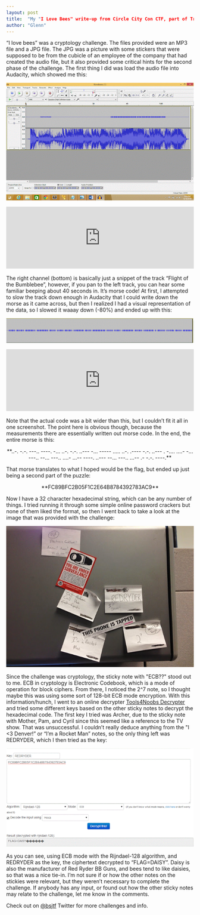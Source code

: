 ```yaml
---
layout: post
title:  "My "I Love Bees" write-up from Circle City Con CTF, part of Tri-City CTF"
author: "Glenn"
---
```


“I love bees” was a cryptology challenge. The files provided were an MP3 file and a JPG file. The JPG was a picture with some stickers that were supposed to be from the cubicle of an employee of the company that had created the audio file, but it also provided some critical hints for the second phase of the challenge. The first thing I did was load the audio file into Audacity, which showed me this: 

![Original](/images/ilovebeesoriginal.gif)

<iframe frameborder="no" height="166" scrolling="no" src="https://w.soundcloud.com/player/?url=https%3A//api.soundcloud.com/tracks/154632568&color=ff5500&auto_play=false&hide_related=false&show_artwork=true&show_comments=true&show_user=true&show_reposts=false" width="100%"></iframe> 

The right channel (bottom) is basically just a snippet of the track “Flight of the Bumblebee”, however, if you pan to the left track, you can hear some familiar beeping about 40 seconds in. It’s morse code! At first, I attempted to slow the track down enough in Audacity that I could write down the morse as it came across, but then I realized I had a visual representation of the data, so I slowed it waaay down (-80%) and ended up with this: 

![Morse](/images/ilovebeesmorse.gif)

<iframe frameborder="no" height="166" scrolling="no" src="https://w.soundcloud.com/player/?url=https%3A//api.soundcloud.com/tracks/154633612&color=ff5500&auto_play=false&hide_related=false&show_artwork=true&show_comments=true&show_user=true&show_reposts=false" width="100%"></iframe> 

Note that the actual code was a bit wider than this, but I couldn’t fit it all in one screenshot. The point here is obvious though, because the measurements there are essentially written out morse code. In the end, the entire morse is this: 

<center>**..-. -.-. ---.. ----. -... ..-. -.-. ..--- -... ----- ..... ..-. .---- -.-. ..--- . -.... ....- -... ---.. --... ---.. ....- ...-- ----. ..--- --... ---.. ...-- .- -.-. ----.**</center>

That morse translates to what I hoped would be the flag, but ended up just being a second part of the puzzle: 

<center>**FC89BFC2B05F1C2E64B8784392783AC9**</center>

Now I have a 32 character hexadecimal string, which can be any number of things. I tried running it through some simple online password crackers but none of them liked the format, so then I went back to take a look at the image that was provided with the challenge: 

![Stickers](/images/ilovebees_resized.jpg)

Since the challenge was cryptology, the sticky note with "ECB??" stood out to me. ECB in cryptology is Electronic Codebook, which is a mode of operation for block ciphers. From there, I noticed the 2^7 note, so I thought maybe this was using some sort of 128-bit ECB mode encryption. With this information/hunch, I went to an online decrypter [Tools4Noobs Decrypter](http://www.tools4noobs.com/online_tools/decrypt/) and tried some different keys based on the other sticky notes to decrypt the hexadecimal code. The first key I tried was Archer, due to the sticky note with Mother, Pam, and Cyril since this seemed like a reference to the TV show. That was unsuccessful. I couldn’t really deduce anything from the "I <3 Denver!” or “I’m a Rocket Man” notes, so the only thing left was REDRYDER, which I then tried as the key: 

![Solved](/images/solved.gif)

As you can see, using ECB mode with the Rijndael-128 algorithm, and REDRYDER as the key, the ciphertext decrypted to “FLAG=DAISY”. Daisy is also the manufacturer of Red Ryder BB Guns, and bees tend to like daisies, so that was a nice tie-in. I’m not sure if or how the other notes on the stickies were relevant, but they weren’t necessary to complete the challenge. If anybody has any input, or found out how the other sticky notes may relate to the challenge, let me know in the comments. 

Check out on [@bsjtf](https://twitter.com/bsjtf) Twitter for more challenges and info.